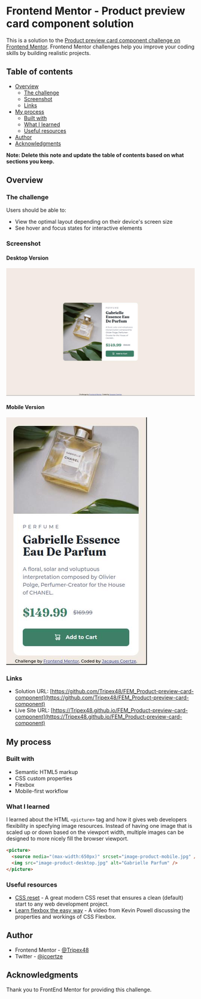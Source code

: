# Frontend Mentor - Product preview card component solution

This is a solution to the [Product preview card component challenge on Frontend Mentor](https://www.frontendmentor.io/challenges/product-preview-card-component-GO7UmttRfa). Frontend Mentor challenges help you improve your coding skills by building realistic projects.

## Table of contents

- [Overview](#overview)
  - [The challenge](#the-challenge)
  - [Screenshot](#screenshot)
  - [Links](#links)
- [My process](#my-process)
  - [Built with](#built-with)
  - [What I learned](#what-i-learned)
  - [Useful resources](#useful-resources)
- [Author](#author)
- [Acknowledgments](#acknowledgments)

**Note: Delete this note and update the table of contents based on what sections you keep.**

## Overview

### The challenge

Users should be able to:

- View the optimal layout depending on their device's screen size
- See hover and focus states for interactive elements

### Screenshot

#### Desktop Version

![Desktop version](./screenshots/screenshot_desktop.jpg)

#### Mobile Version

![Mobile version](./screenshots/screenshot_mobile.jpg)

### Links

- Solution URL: [https://github.com/Tripex48/FEM_Product-preview-card-component](https://github.com/Tripex48/FEM_Product-preview-card-component)
- Live Site URL: [https://Tripex48.github.io/FEM_Product-preview-card-component](https://Tripex48.github.io/FEM_Product-preview-card-component)

## My process

### Built with

- Semantic HTML5 markup
- CSS custom properties
- Flexbox
- Mobile-first workflow

### What I learned

I learned about the HTML `<picture>` tag and how it gives web developers flexibility in specfying image resources. Instead of having one image that is scaled up or down based on the viewport width, multiple images can be designed to more nicely fill the browser viewport.

```html
<picture>
  <source media="(max-width:650px)" srcset="image-product-mobile.jpg" />
  <img src="image-product-desktop.jpg" alt="Gabrielle Parfum" />
</picture>
```

### Useful resources

- [CSS reset](https://piccalil.li/blog/a-modern-css-reset/) - A great modern CSS reset that ensures a clean (default) start to any web development project.
- [Learn flexbox the easy way](https://www.youtube.com/watch?v=u044iM9xsWU) - A video from Kevin Powell discussing the properties and workings of CSS Flexbox.

## Author

- Frontend Mentor - [@Tripex48](https://www.frontendmentor.io/profile/Tripex48)
- Twitter - [@jcoertze](https://www.twitter.com/jcoertze)

## Acknowledgments

Thank you to FrontEnd Mentor for providing this challenge.
